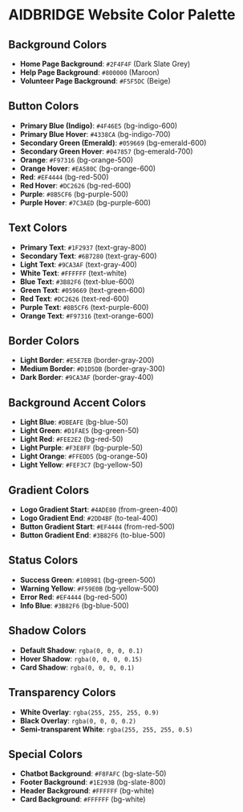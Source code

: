 # AIDBRIDGE Website Color Palette

## Background Colors
- **Home Page Background**: `#2F4F4F` (Dark Slate Grey)
- **Help Page Background**: `#800000` (Maroon)
- **Volunteer Page Background**: `#F5F5DC` (Beige)

## Button Colors
- **Primary Blue (Indigo)**: `#4F46E5` (bg-indigo-600)
- **Primary Blue Hover**: `#4338CA` (bg-indigo-700)
- **Secondary Green (Emerald)**: `#059669` (bg-emerald-600)
- **Secondary Green Hover**: `#047857` (bg-emerald-700)
- **Orange**: `#F97316` (bg-orange-500)
- **Orange Hover**: `#EA580C` (bg-orange-600)
- **Red**: `#EF4444` (bg-red-500)
- **Red Hover**: `#DC2626` (bg-red-600)
- **Purple**: `#8B5CF6` (bg-purple-500)
- **Purple Hover**: `#7C3AED` (bg-purple-600)

## Text Colors
- **Primary Text**: `#1F2937` (text-gray-800)
- **Secondary Text**: `#6B7280` (text-gray-600)
- **Light Text**: `#9CA3AF` (text-gray-400)
- **White Text**: `#FFFFFF` (text-white)
- **Blue Text**: `#3B82F6` (text-blue-600)
- **Green Text**: `#059669` (text-green-600)
- **Red Text**: `#DC2626` (text-red-600)
- **Purple Text**: `#8B5CF6` (text-purple-600)
- **Orange Text**: `#F97316` (text-orange-600)

## Border Colors
- **Light Border**: `#E5E7EB` (border-gray-200)
- **Medium Border**: `#D1D5DB` (border-gray-300)
- **Dark Border**: `#9CA3AF` (border-gray-400)

## Background Accent Colors
- **Light Blue**: `#DBEAFE` (bg-blue-50)
- **Light Green**: `#D1FAE5` (bg-green-50)
- **Light Red**: `#FEE2E2` (bg-red-50)
- **Light Purple**: `#F3E8FF` (bg-purple-50)
- **Light Orange**: `#FFEDD5` (bg-orange-50)
- **Light Yellow**: `#FEF3C7` (bg-yellow-50)

## Gradient Colors
- **Logo Gradient Start**: `#4ADE80` (from-green-400)
- **Logo Gradient End**: `#2DD4BF` (to-teal-400)
- **Button Gradient Start**: `#EF4444` (from-red-500)
- **Button Gradient End**: `#3B82F6` (to-blue-500)

## Status Colors
- **Success Green**: `#10B981` (bg-green-500)
- **Warning Yellow**: `#F59E0B` (bg-yellow-500)
- **Error Red**: `#EF4444` (bg-red-500)
- **Info Blue**: `#3B82F6` (bg-blue-500)

## Shadow Colors
- **Default Shadow**: `rgba(0, 0, 0, 0.1)`
- **Hover Shadow**: `rgba(0, 0, 0, 0.15)`
- **Card Shadow**: `rgba(0, 0, 0, 0.1)`

## Transparency Colors
- **White Overlay**: `rgba(255, 255, 255, 0.9)`
- **Black Overlay**: `rgba(0, 0, 0, 0.2)`
- **Semi-transparent White**: `rgba(255, 255, 255, 0.5)`

## Special Colors
- **Chatbot Background**: `#F8FAFC` (bg-slate-50)
- **Footer Background**: `#1E293B` (bg-slate-800)
- **Header Background**: `#FFFFFF` (bg-white)
- **Card Background**: `#FFFFFF` (bg-white) 